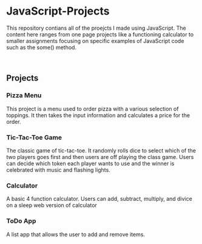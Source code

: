 # JavaScript-Projects
 
This repository contians all of the proejcts I made using JavaScript. 
The content here ranges from one page projects like a functioning calculator to smaller assignments
focusing on specific examples of JavaScript code such as the some() method.

<br>

## Projects

### Pizza Menu
This project is a menu used to order pizza with a various selection of toppings. It then takes the input information and calculates a price for the order.

### Tic-Tac-Toe Game
The classic game of tic-tac-toe. It randomly rolls dice to select which of the two players goes first
and then users are off playing the class game. Users can decide which token each player wants to use and the winner is celebrated with music and flashing lights.

### Calculator
A basic 4 function calculator. Users can add, subtract, multiply, and divice on a sleep web version
of calculator

### ToDo App
A list app that allows the user to add and remove items.
